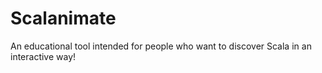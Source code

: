# Scalanimate

An educational tool intended for people who want to discover Scala in an interactive way!
